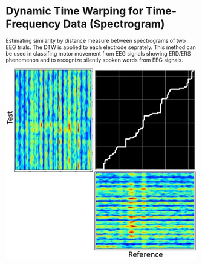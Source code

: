 # Dynamic Time Warping for Time-Frequency Data (Spectrogram)
Estimating similarity by distance measure between spectrograms of two EEG trials. The DTW is applied to each electrode seprately. This method can be used in classifing motor movement from EEG signals showing ERD/ERS phenomenon and to recognize silently spoken words from EEG signals.  

![this is the image](https://github.com/awaknd-1/DTW-EEG-TF/blob/main/Warping_path.jpg)


